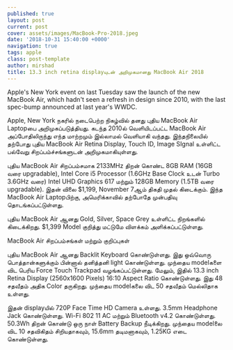 ```yaml
---
published: true
layout: post
current: post
cover: assets/images/MacBook-Pro-2018.jpeg
date: '2018-10-31 15:40:00 +0000'
navigation: true
tags: apple
class: post-template
author: mirshad
title: 13.3 inch retina displayயுடன் அறிமுகமானது MacBook Air 2018
---
```

Apple's New York event on last Tuesday saw the launch of the new MacBook Air, which hadn't seen a refresh in design since 2010, with the last spec-bump announced at last year's WWDC.

Apple, New York நகரில் நடைபெற்ற நிகழ்வில் தனது புதிய MacBook Air Laptopபை அறிமுகப்படுத்தியது. கடந்த 2010ல் வெளியிடப்பட்ட MacBook Air அப்போதிலிருந்து எந்த மாற்றமும் இல்லாமல் வெளியாகி வந்தது. இந்தநிலையில் தற்போது புதிய MacBook Air Retina Display, Touch ID, Image SIgnal உள்ளிட்ட பல்வேறு சிறப்பம்ச்சங்களுடன் அறிமுகமாகியுள்ளது.


புதிய MacBook Air  சிறப்பம்சமாக 2133MHz திறன் கொண்ட 8GB RAM (16GB வரை upgradable), Intel Core i5 Processor (1.6GHz Base Clock உடன் Turbo 3.6GHz வரை) Intel UHD Graphics 617 மற்றும் 128GB Memory (1.5TB வரை upgradable). இதன் விலை $1,199,  November 7ஆம் திகதி முதல் கிடைக்கும். இந்த MacBook Air Laptopபிற்கு, அமெரிக்காவில் தற்போதே முன்பதிவு தொடங்கப்பட்டுள்ளது. 

புதிய MacBook Air ஆனது Gold, Silver, Space Grey உள்ளிட்ட நிறங்களில் கிடைக்கிறது. $1,399 Model குறித்து மட்டுமே விளக்கம் அளிக்கப்பட்டுள்ளது.

MacBook Air சிறப்பம்சங்கள் மற்றும் குறிப்புகள்

புதிய MacBook Air ஆனது Backlit Keyboard கொண்டுள்ளது. இது ஒவ்வொரு பொத்தான்களுக்கும் பின்னால் தனித்தனி light கொண்டுள்ளது. முந்தைய modelகளை விட பெரிய Force Touch Trackpad வழங்கப்பட்டுள்ளது. மேலும், இதில் 13.3 inch Retina Display (2560x1600 Pixels) 16:10 Aspect Ratio கொண்டுள்ளது. இது 48 சதவீதம் அதிக Color தருகிறது. முந்தைய modelகலை விட 50 சதவீதம் மெல்லிதாக உள்ளது.

இதன் displayயில் 720P Face Time HD Camera உள்ளது. 3.5mm Headphone Jack கொண்டுள்ளது. Wi-Fi 802 11 AC மற்றும் Bluetooth v4.2 கொண்டுள்ளது. 50.3Wh திறன் கொண்டு ஒரு நாள் Battery Backup நீடிக்கிறது. முந்தைய modelலை விட 10 சதவிகிதம் சிறியதாகவும், 15.6mm தடிமனாகவும், 1.25KG எடை கொண்டுள்ளது.